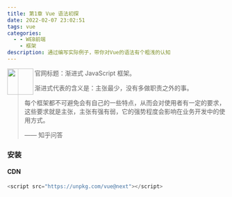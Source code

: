 ```yaml
---
title: 第1章 Vue 语法初探
date: 2022-02-07 23:02:51
tags: vue
categories:
  - - WEB前端
    - 框架
description: 通过编写实际例子，带你对Vue的语法有个粗浅的认知
---
```




<img src="https://cdn.jsdelivr.net/gh/webyang-male/yangimgs/vueLogo.png" alt="" width="60px" align="left">

> 官网标题：渐进式 JavaScript 框架。
>
> 渐进式代表的含义是：主张最少，没有多做职责之外的事。
>
> 每个框架都不可避免会有自己的一些特点，从而会对使用者有一定的要求，这些要求就是主张，主张有强有弱，它的强势程度会影响在业务开发中的使用方式。
>
> —— 知乎问答

### 安装

#### CDN

```js
<script src="https://unpkg.com/vue@next"></script>
```



